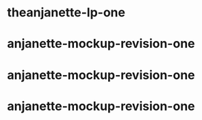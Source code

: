 # theanjanette-lp-one
# anjanette-mockup-revision-one
# anjanette-mockup-revision-one
# anjanette-mockup-revision-one
